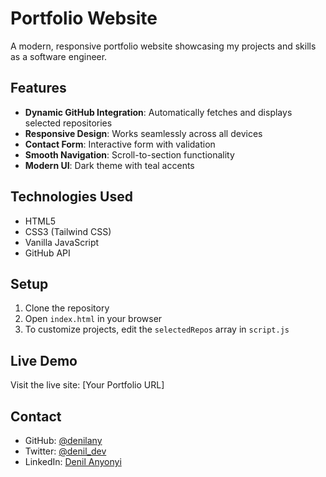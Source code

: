 # Portfolio Website

A modern, responsive portfolio website showcasing my projects and skills as a software engineer.

## Features

- **Dynamic GitHub Integration**: Automatically fetches and displays selected repositories
- **Responsive Design**: Works seamlessly across all devices
- **Contact Form**: Interactive form with validation
- **Smooth Navigation**: Scroll-to-section functionality
- **Modern UI**: Dark theme with teal accents

## Technologies Used

- HTML5
- CSS3 (Tailwind CSS)
- Vanilla JavaScript
- GitHub API

## Setup

1. Clone the repository
2. Open `index.html` in your browser
3. To customize projects, edit the `selectedRepos` array in `script.js`

## Live Demo

Visit the live site: [Your Portfolio URL]

## Contact

- GitHub: [@denilany](https://github.com/denilany)
- Twitter: [@denil_dev](https://twitter.com/denil_dev)
- LinkedIn: [Denil Anyonyi](https://www.linkedin.com/in/denil-anyonyi/)